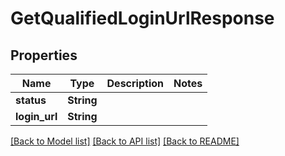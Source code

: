 # GetQualifiedLoginUrlResponse

## Properties

Name | Type | Description | Notes
------------ | ------------- | ------------- | -------------
**status** | **String** |  | 
**login_url** | **String** |  | 

[[Back to Model list]](../README.md#documentation-for-models) [[Back to API list]](../README.md#documentation-for-api-endpoints) [[Back to README]](../README.md)


